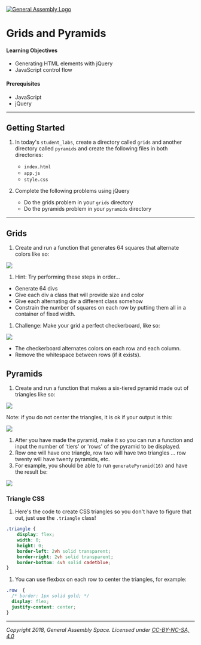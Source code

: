 [![General Assembly Logo](/ga_cog.png)](https://generalassemb.ly)

# Grids and Pyramids

#### Learning Objectives

- Generating HTML elements with jQuery
- JavaScript control flow

#### Prerequisites

- JavaScript
- jQuery

---

## Getting Started

1. In today's `student_labs`, create a directory called `grids` and another directory called `pyramids` and create the following files in both directories:

	- `index.html`
	- `app.js`
	- `style.css`

1. Complete the following problems using jQuery

	- Do the grids problem in your `grids` directory
	- Do the pyramids problem in your `pyramids` directory

---

## Grids

1. Create and run a function that generates 64 squares that alternate colors like so:

![](https://i.imgur.com/y2p7C6N.png)

1. Hint: Try performing these steps in order...

- Generate 64 divs
- Give each div a class that will provide size and color
- Give each alternating div a different class somehow
- Constrain the number of squares on each row by putting them all in a container of fixed width.

1. Challenge: Make your grid a perfect checkerboard, like so:

![](https://i.imgur.com/7UfIlHR.png)

- The checkerboard alternates colors on each row and each column.
- Remove the whitespace between rows (if it exists).

## Pyramids

1. Create and run a function that makes a six-tiered pyramid made out of triangles like so:

![](https://i.imgur.com/amagnvR.png)


Note: if you do not center the triangles, it is ok if your output is this:

 ![](https://i.imgur.com/osan1tF.png)

1. After you have made the pyramid, make it so you can run a function and input the number of 'tiers' or 'rows' of the pyramid to be displayed.
1. Row one will have one triangle, row two will have two triangles ... row twenty will have twenty pyramids, etc.
1. For example, you should be able to run `generatePyramid(16)` and have the result be:

![](https://i.imgur.com/bqk2dVN.png)

### Triangle CSS

1. Here's the code to create CSS triangles so you don't have to figure that out, just use the `.triangle` class!

```css
.triangle {
    display: flex;
    width: 0;
    height: 0;
    border-left: 2vh solid transparent;
    border-right: 2vh solid transparent;
    border-bottom: 4vh solid cadetblue;
}
```

1. You can use flexbox on each row to center the triangles, for example:

```css
.row  {
  /* border: 1px solid gold; */
  display: flex;
  justify-content: center;
}
```

---

*Copyright 2018, General Assembly Space. Licensed under [CC-BY-NC-SA, 4.0](https://creativecommons.org/licenses/by-nc-sa/4.0/)*
